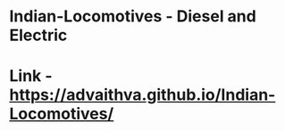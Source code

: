 # Indian-Locomotives - Diesel and Electric   
# Link - https://advaithva.github.io/Indian-Locomotives/ 
 
 
 
  
 
